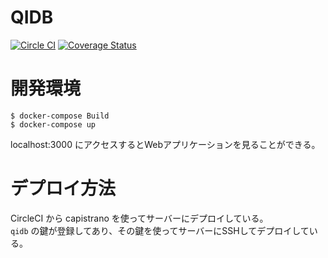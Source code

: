 # QIDB
[![Circle CI](https://circleci.com/gh/showwin/QIDB/tree/master.svg?style=svg)](https://circleci.com/gh/showwin/QIDB/tree/master)
[![Coverage Status](https://coveralls.io/repos/github/showwin/QIDB/badge.svg?branch=master)](https://coveralls.io/github/showwin/QIDB?branch=master)


# 開発環境

```
$ docker-compose Build
$ docker-compose up
```

localhost:3000 にアクセスするとWebアプリケーションを見ることができる。


# デプロイ方法
CircleCI から capistrano を使ってサーバーにデプロイしている。  
`qidb` の鍵が登録してあり、その鍵を使ってサーバーにSSHしてデプロイしている。
